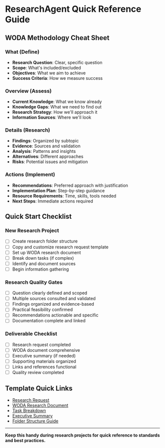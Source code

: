 # ResearchAgent Quick Reference Guide

## WODA Methodology Cheat Sheet

### What (Define)
- **Research Question**: Clear, specific question
- **Scope**: What's included/excluded
- **Objectives**: What we aim to achieve
- **Success Criteria**: How we measure success

### Overview (Assess)
- **Current Knowledge**: What we know already
- **Knowledge Gaps**: What we need to find out
- **Research Strategy**: How we'll approach it
- **Information Sources**: Where we'll look

### Details (Research)
- **Findings**: Organized by subtopic
- **Evidence**: Sources and validation
- **Analysis**: Patterns and insights
- **Alternatives**: Different approaches
- **Risks**: Potential issues and mitigation

### Actions (Implement)
- **Recommendations**: Preferred approach with justification
- **Implementation Plan**: Step-by-step guidance
- **Resource Requirements**: Time, skills, tools needed
- **Next Steps**: Immediate actions required

## Quick Start Checklist

### New Research Project
- [ ] Create research folder structure
- [ ] Copy and customize research request template
- [ ] Set up WODA research document
- [ ] Break down tasks (if complex)
- [ ] Identify and document sources
- [ ] Begin information gathering

### Research Quality Gates
- [ ] Question clearly defined and scoped
- [ ] Multiple sources consulted and validated
- [ ] Findings organized and evidence-based
- [ ] Practical feasibility confirmed
- [ ] Recommendations actionable and specific
- [ ] Documentation complete and linked

### Deliverable Checklist
- [ ] Research request completed
- [ ] WODA document comprehensive
- [ ] Executive summary (if needed)
- [ ] Supporting materials organized
- [ ] Links and references functional
- [ ] Quality review completed

## Template Quick Links

- [Research Request](./templates/research-request.md)
- [WODA Research Document](./templates/woda-research-document.md)
- [Task Breakdown](./templates/research-task-breakdown.md)
- [Executive Summary](./templates/executive-summary.md)
- [Folder Structure Guide](./templates/research-folder-structure.md)

---

**Keep this handy during research projects for quick reference to standards and best practices.**
